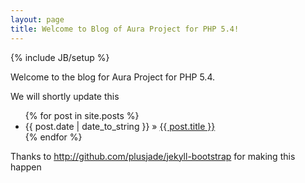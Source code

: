 ```yaml
---
layout: page
title: Welcome to Blog of Aura Project for PHP 5.4!
---
```

{% include JB/setup %}

Welcome to the blog for Aura Project for PHP 5.4.

We will shortly update this

<ul class="posts">
  {% for post in site.posts %}
    <li><span>{{ post.date | date_to_string }}</span> &raquo; <a href="{{ BASE_PATH }}{{ post.url }}">{{ post.title }}</a></li>
  {% endfor %}
</ul>

Thanks to http://github.com/plusjade/jekyll-bootstrap for making this happen
